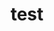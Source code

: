 ---
layout: post
title: test
categories: [machine-learning]
tags: [classification]
image: /assets/img/machine-learning/knn.gif
description: |
  K-NN En Yakın Komşu (K-Nearest Neighbors) algoritması, gözetimli öğrenmeye dayalı ve temelde sınıflandırma veya regresyon problemlerinde kullanılan basit ve sezgisel bir algoritmadır. K-NN, bir veri noktasının sınıfını belirlemek için veri uzayındaki diğer noktalarla olan mesafelerini kullanır.
slug: naive-bayes
last_modified_at: 08.09.2024
keywords:
  - Artificial Intelligence
  - Machine Learning
  - Data Science
  - Data Analysis
  - K-NN
  - K-Nearest Neighbors
  - Yapay Zeka
  - Makine Öğrenmesi
  - En Yakın Komşu
  - Veri Bilimi
  - Veri Analizi
---